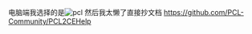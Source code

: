 电脑端我选择的是![pcl](https://github.com/PCL-Community/PCL2-CE)
然后我太懒了直接抄文档
https://github.com/PCL-Community/PCL2CEHelp